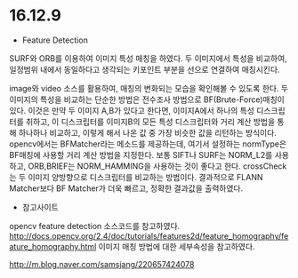 # 16.12.9
* Feature Detection

SURF와 ORB를 이용하여 이미지 특성 매칭을 하였다.
두 이미지에서 특성을 비교하여, 일정범위 내에서 동일하다고 생각되는 키포인트 부분을 선으로 연결하여 매칭시킨다.

image와 video 소스를 활용하여, 매칭의 변화되는 모습을 확인해볼 수 있도록 한다.
두 이미지의 특성을 비교하는 단순한 방법은 전수조사 방법으로 BF(Brute-Force)매칭이 있다.
이것은 만약 두 이미지 A,B가 있다고 한다면, 이미지A에서 하나의 특성 디스크립터를 취하고, 이 디스크립터를 이미지B의 모든 특성 디스크립터와 거리 계산 방법을 통해 하나하나 비교하고, 이렇게 해서 나온 값 중 가장 비슷한 값을 리턴하는 방식이다. opencv에서는 BFMatcher라는 메소드를 제공하는데, 여기서 설정하는 normType은 BF매칭에 사용할 거리 계산 방법을 지정한다. 보통 SIFT나 SURF는 NORM_L2를 사용하고, ORB,BRIEF는 NORM_HAMMING을 사용하는 것이 좋다고 한다. crossCheck는 두 이미지 양방향으로 디스크립터를 비교하는 방법이다.
결과적으로 FLANN Matcher보다 BF Matcher가 더욱 빠르고, 정확한 결과값을 출력하였다.

* 참고사이트

opencv feature detection 소스코드를 참고하였다.
http://docs.opencv.org/2.4/doc/tutorials/features2d/feature_homography/feature_homography.html
이미지 매칭 방법에 대한 세부속성을 참고하였다.

http://m.blog.naver.com/samsjang/220657424078
